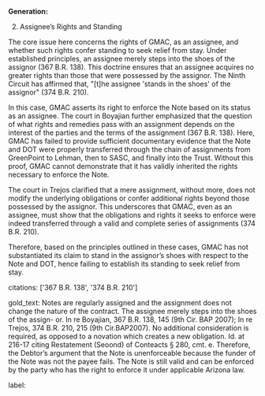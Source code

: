 **Generation:**

2. Assignee’s Rights and Standing

The core issue here concerns the rights of GMAC, as an assignee, and whether such rights confer standing to seek relief from stay. Under established principles, an assignee merely steps into the shoes of the assignor (367 B.R. 138). This doctrine ensures that an assignee acquires no greater rights than those that were possessed by the assignor. The Ninth Circuit has affirmed that, "[t]he assignee 'stands in the shoes' of the assignor" (374 B.R. 210).

In this case, GMAC asserts its right to enforce the Note based on its status as an assignee. The court in Boyajian further emphasized that the question of what rights and remedies pass with an assignment depends on the interest of the parties and the terms of the assignment (367 B.R. 138). Here, GMAC has failed to provide sufficient documentary evidence that the Note and DOT were properly transferred through the chain of assignments from GreenPoint to Lehman, then to SASC, and finally into the Trust. Without this proof, GMAC cannot demonstrate that it has validly inherited the rights necessary to enforce the Note.

The court in Trejos clarified that a mere assignment, without more, does not modify the underlying obligations or confer additional rights beyond those possessed by the assignor. This underscores that GMAC, even as an assignee, must show that the obligations and rights it seeks to enforce were indeed transferred through a valid and complete series of assignments (374 B.R. 210).

Therefore, based on the principles outlined in these cases, GMAC has not substantiated its claim to stand in the assignor’s shoes with respect to the Note and DOT, hence failing to establish its standing to seek relief from stay.

citations: ['367 B.R. 138', '374 B.R. 210']

gold_text: Notes are regularly assigned and the assignment does not change the nature of the contract. The assignee merely steps into the shoes of the assign- or. In re Boyajian, 367 B.R. 138, 145 (9th Cir. BAP 2007); In re Trejos, 374 B.R. 210, 215 (9th Cir.BAP2007). No additional consideration is required, as opposed to a novation which creates a new obligation. Id. at 216-17 citing Restatement (Seoond) of Conteacts § 280, cmt. e. Therefore, the Debtor’s argument that the Note is unenforceable because the funder of the Note was not the payee fails. The Note is still valid and can be enforced by the party who has the right to enforce it under applicable Arizona law.

label: 
